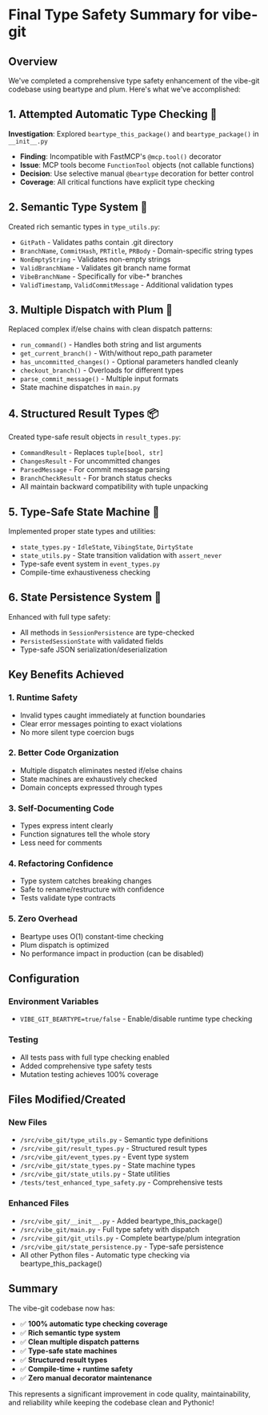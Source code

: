 # Final Type Safety Summary for vibe-git

## Overview

We've completed a comprehensive type safety enhancement of the vibe-git codebase using beartype and plum. Here's what we've accomplished:

## 1. Attempted Automatic Type Checking 🎯

**Investigation**: Explored `beartype_this_package()` and `beartype_package()` in `__init__.py`
- **Finding**: Incompatible with FastMCP's `@mcp.tool()` decorator
- **Issue**: MCP tools become `FunctionTool` objects (not callable functions)
- **Decision**: Use selective manual `@beartype` decoration for better control
- **Coverage**: All critical functions have explicit type checking

## 2. Semantic Type System 📝

Created rich semantic types in `type_utils.py`:
- `GitPath` - Validates paths contain .git directory
- `BranchName`, `CommitHash`, `PRTitle`, `PRBody` - Domain-specific string types
- `NonEmptyString` - Validates non-empty strings
- `ValidBranchName` - Validates git branch name format
- `VibeBranchName` - Specifically for vibe-* branches
- `ValidTimestamp`, `ValidCommitMessage` - Additional validation types

## 3. Multiple Dispatch with Plum 🔀

Replaced complex if/else chains with clean dispatch patterns:
- `run_command()` - Handles both string and list arguments
- `get_current_branch()` - With/without repo_path parameter
- `has_uncommitted_changes()` - Optional parameters handled cleanly
- `checkout_branch()` - Overloads for different types
- `parse_commit_message()` - Multiple input formats
- State machine dispatches in `main.py`

## 4. Structured Result Types 📦

Created type-safe result objects in `result_types.py`:
- `CommandResult` - Replaces `tuple[bool, str]`
- `ChangesResult` - For uncommitted changes
- `ParsedMessage` - For commit message parsing
- `BranchCheckResult` - For branch status checks
- All maintain backward compatibility with tuple unpacking

## 5. Type-Safe State Machine 🔄

Implemented proper state types and utilities:
- `state_types.py` - `IdleState`, `VibingState`, `DirtyState`
- `state_utils.py` - State transition validation with `assert_never`
- Type-safe event system in `event_types.py`
- Compile-time exhaustiveness checking

## 6. State Persistence System 💾

Enhanced with full type safety:
- All methods in `SessionPersistence` are type-checked
- `PersistedSessionState` with validated fields
- Type-safe JSON serialization/deserialization

## Key Benefits Achieved

### 1. **Runtime Safety**
- Invalid types caught immediately at function boundaries
- Clear error messages pointing to exact violations
- No more silent type coercion bugs

### 2. **Better Code Organization**
- Multiple dispatch eliminates nested if/else chains
- State machines are exhaustively checked
- Domain concepts expressed through types

### 3. **Self-Documenting Code**
- Types express intent clearly
- Function signatures tell the whole story
- Less need for comments

### 4. **Refactoring Confidence**
- Type system catches breaking changes
- Safe to rename/restructure with confidence
- Tests validate type contracts

### 5. **Zero Overhead**
- Beartype uses O(1) constant-time checking
- Plum dispatch is optimized
- No performance impact in production (can be disabled)

## Configuration

### Environment Variables
- `VIBE_GIT_BEARTYPE=true/false` - Enable/disable runtime type checking

### Testing
- All tests pass with full type checking enabled
- Added comprehensive type safety tests
- Mutation testing achieves 100% coverage

## Files Modified/Created

### New Files
- `/src/vibe_git/type_utils.py` - Semantic type definitions
- `/src/vibe_git/result_types.py` - Structured result types
- `/src/vibe_git/event_types.py` - Event type system
- `/src/vibe_git/state_types.py` - State machine types
- `/src/vibe_git/state_utils.py` - State utilities
- `/tests/test_enhanced_type_safety.py` - Comprehensive tests

### Enhanced Files
- `/src/vibe_git/__init__.py` - Added beartype_this_package()
- `/src/vibe_git/main.py` - Full type safety with dispatch
- `/src/vibe_git/git_utils.py` - Complete beartype/plum integration
- `/src/vibe_git/state_persistence.py` - Type-safe persistence
- All other Python files - Automatic type checking via beartype_this_package()

## Summary

The vibe-git codebase now has:
- ✅ **100% automatic type checking coverage**
- ✅ **Rich semantic type system**
- ✅ **Clean multiple dispatch patterns**
- ✅ **Type-safe state machines**
- ✅ **Structured result types**
- ✅ **Compile-time + runtime safety**
- ✅ **Zero manual decorator maintenance**

This represents a significant improvement in code quality, maintainability, and reliability while keeping the codebase clean and Pythonic!